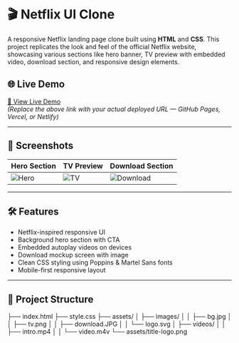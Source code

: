 # 🎬 Netflix UI Clone

A responsive Netflix landing page clone built using **HTML** and **CSS**. This project replicates the look and feel of the official Netflix website, showcasing various sections like hero banner, TV preview with embedded video, download section, and responsive design elements.

## 🌐 Live Demo

[🔗 View Live Demo](https://your-live-demo-link.com)  
*(Replace the above link with your actual deployed URL — GitHub Pages, Vercel, or Netlify)*

---

## 📸 Screenshots

| Hero Section | TV Preview | Download Section |
|--------------|------------|------------------|
| ![Hero](assets/images/bg.jpg) | ![TV](assets/images/tv.png) | ![Download](assets/images/download.JPG) |

---

## 🛠️ Features

- Netflix-inspired responsive UI
- Background hero section with CTA
- Embedded autoplay videos on devices
- Download mockup screen with image
- Clean CSS styling using Poppins & Martel Sans fonts
- Mobile-first responsive layout

---

## 📁 Project Structure

├── index.html
├── style.css
├── assets/
│ ├── images/
│ │ ├── bg.jpg
│ │ ├── tv.png
│ │ ├── download.JPG
│ │ └── logo.svg
│ ├── videos/
│ │ ├── intro.mp4
│ │ └── video.m4v
└── assets/title-logo.png

